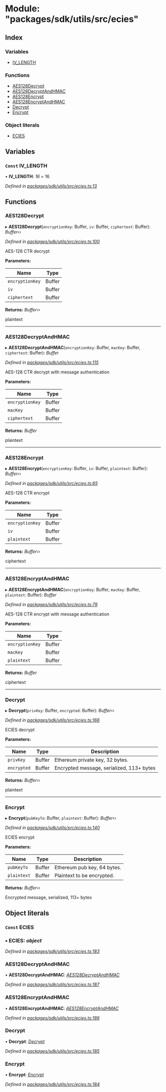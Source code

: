 # Module: "packages/sdk/utils/src/ecies"

## Index

### Variables

* [IV_LENGTH](_packages_sdk_utils_src_ecies_.md#const-iv_length)

### Functions

* [AES128Decrypt](_packages_sdk_utils_src_ecies_.md#aes128decrypt)
* [AES128DecryptAndHMAC](_packages_sdk_utils_src_ecies_.md#aes128decryptandhmac)
* [AES128Encrypt](_packages_sdk_utils_src_ecies_.md#aes128encrypt)
* [AES128EncryptAndHMAC](_packages_sdk_utils_src_ecies_.md#aes128encryptandhmac)
* [Decrypt](_packages_sdk_utils_src_ecies_.md#decrypt)
* [Encrypt](_packages_sdk_utils_src_ecies_.md#encrypt)

### Object literals

* [ECIES](_packages_sdk_utils_src_ecies_.md#const-ecies)

## Variables

### `Const` IV_LENGTH

• **IV_LENGTH**: *16* = 16

*Defined in [packages/sdk/utils/src/ecies.ts:13](https://github.com/celo-org/celo-monorepo/blob/master/packages/sdk/utils/src/ecies.ts#L13)*

## Functions

###  AES128Decrypt

▸ **AES128Decrypt**(`encryptionKey`: Buffer, `iv`: Buffer, `ciphertext`: Buffer): *Buffer‹›*

*Defined in [packages/sdk/utils/src/ecies.ts:100](https://github.com/celo-org/celo-monorepo/blob/master/packages/sdk/utils/src/ecies.ts#L100)*

AES-128 CTR decrypt

**Parameters:**

Name | Type |
------ | ------ |
`encryptionKey` | Buffer |
`iv` | Buffer |
`ciphertext` | Buffer |

**Returns:** *Buffer‹›*

plaintext

___

###  AES128DecryptAndHMAC

▸ **AES128DecryptAndHMAC**(`encryptionKey`: Buffer, `macKey`: Buffer, `ciphertext`: Buffer): *Buffer*

*Defined in [packages/sdk/utils/src/ecies.ts:115](https://github.com/celo-org/celo-monorepo/blob/master/packages/sdk/utils/src/ecies.ts#L115)*

AES-128 CTR decrypt with message authentication

**Parameters:**

Name | Type |
------ | ------ |
`encryptionKey` | Buffer |
`macKey` | Buffer |
`ciphertext` | Buffer |

**Returns:** *Buffer*

plaintext

___

###  AES128Encrypt

▸ **AES128Encrypt**(`encryptionKey`: Buffer, `iv`: Buffer, `plaintext`: Buffer): *Buffer‹›*

*Defined in [packages/sdk/utils/src/ecies.ts:65](https://github.com/celo-org/celo-monorepo/blob/master/packages/sdk/utils/src/ecies.ts#L65)*

AES-128 CTR encrypt

**Parameters:**

Name | Type |
------ | ------ |
`encryptionKey` | Buffer |
`iv` | Buffer |
`plaintext` | Buffer |

**Returns:** *Buffer‹›*

ciphertext

___

###  AES128EncryptAndHMAC

▸ **AES128EncryptAndHMAC**(`encryptionKey`: Buffer, `macKey`: Buffer, `plaintext`: Buffer): *Buffer*

*Defined in [packages/sdk/utils/src/ecies.ts:79](https://github.com/celo-org/celo-monorepo/blob/master/packages/sdk/utils/src/ecies.ts#L79)*

AES-128 CTR encrypt with message authentication

**Parameters:**

Name | Type |
------ | ------ |
`encryptionKey` | Buffer |
`macKey` | Buffer |
`plaintext` | Buffer |

**Returns:** *Buffer*

ciphertext

___

###  Decrypt

▸ **Decrypt**(`privKey`: Buffer, `encrypted`: Buffer): *Buffer‹›*

*Defined in [packages/sdk/utils/src/ecies.ts:166](https://github.com/celo-org/celo-monorepo/blob/master/packages/sdk/utils/src/ecies.ts#L166)*

ECIES decrypt

**Parameters:**

Name | Type | Description |
------ | ------ | ------ |
`privKey` | Buffer | Ethereum private key, 32 bytes. |
`encrypted` | Buffer | Encrypted message, serialized, 113+ bytes |

**Returns:** *Buffer‹›*

plaintext

___

###  Encrypt

▸ **Encrypt**(`pubKeyTo`: Buffer, `plaintext`: Buffer): *Buffer‹›*

*Defined in [packages/sdk/utils/src/ecies.ts:140](https://github.com/celo-org/celo-monorepo/blob/master/packages/sdk/utils/src/ecies.ts#L140)*

ECIES encrypt

**Parameters:**

Name | Type | Description |
------ | ------ | ------ |
`pubKeyTo` | Buffer | Ethereum pub key, 64 bytes. |
`plaintext` | Buffer | Plaintext to be encrypted. |

**Returns:** *Buffer‹›*

Encrypted message, serialized, 113+ bytes

## Object literals

### `Const` ECIES

### ▪ **ECIES**: *object*

*Defined in [packages/sdk/utils/src/ecies.ts:183](https://github.com/celo-org/celo-monorepo/blob/master/packages/sdk/utils/src/ecies.ts#L183)*

###  AES128DecryptAndHMAC

• **AES128DecryptAndHMAC**: *[AES128DecryptAndHMAC](_packages_sdk_utils_src_ecies_.md#aes128decryptandhmac)*

*Defined in [packages/sdk/utils/src/ecies.ts:187](https://github.com/celo-org/celo-monorepo/blob/master/packages/sdk/utils/src/ecies.ts#L187)*

###  AES128EncryptAndHMAC

• **AES128EncryptAndHMAC**: *[AES128EncryptAndHMAC](_packages_sdk_utils_src_ecies_.md#aes128encryptandhmac)*

*Defined in [packages/sdk/utils/src/ecies.ts:186](https://github.com/celo-org/celo-monorepo/blob/master/packages/sdk/utils/src/ecies.ts#L186)*

###  Decrypt

• **Decrypt**: *[Decrypt](_packages_sdk_utils_src_ecies_.md#decrypt)*

*Defined in [packages/sdk/utils/src/ecies.ts:185](https://github.com/celo-org/celo-monorepo/blob/master/packages/sdk/utils/src/ecies.ts#L185)*

###  Encrypt

• **Encrypt**: *[Encrypt](_packages_sdk_utils_src_ecies_.md#encrypt)*

*Defined in [packages/sdk/utils/src/ecies.ts:184](https://github.com/celo-org/celo-monorepo/blob/master/packages/sdk/utils/src/ecies.ts#L184)*
